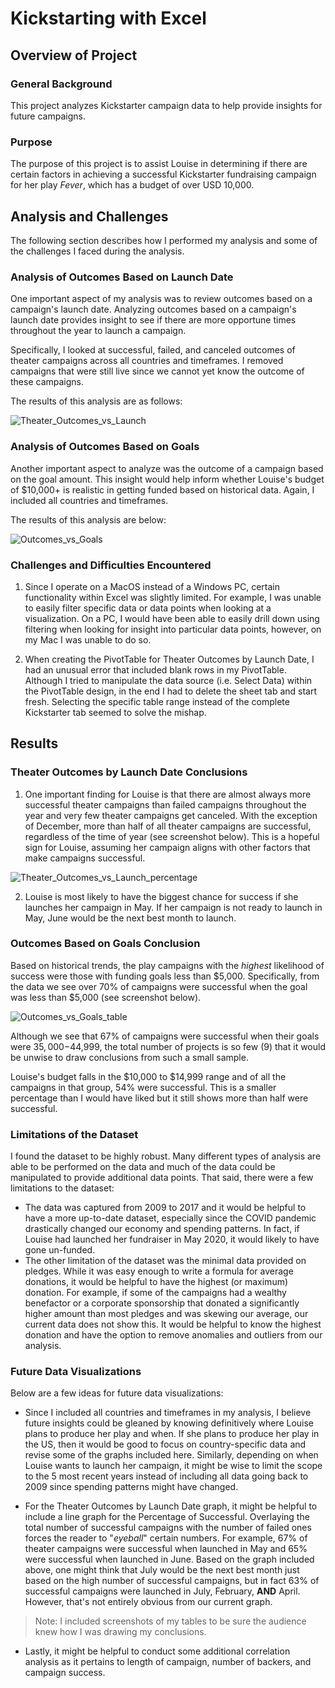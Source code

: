 # Kickstarting with Excel

## Overview of Project
### General Background
This project analyzes Kickstarter campaign data to help provide insights for future campaigns.

### Purpose
The purpose of this project is to assist Louise in determining if there are certain factors in achieving a successful Kickstarter fundraising campaign for her play *Fever*, which has a budget of over USD 10,000.

## Analysis and Challenges
The following section describes how I performed my analysis and some of the challenges I faced during the analysis.

### Analysis of Outcomes Based on Launch Date
One important aspect of my analysis was to review outcomes based on a campaign's launch date. Analyzing outcomes based on a campaign's launch date provides insight to see if there are more opportune times throughout the year to launch a campaign. 

Specifically, I looked at successful, failed, and canceled outcomes of theater campaigns across all countries and timeframes. I removed campaigns that were still live since we cannot yet know the outcome of these campaigns.

The results of this analysis are as follows:

![Theater_Outcomes_vs_Launch](https://user-images.githubusercontent.com/99286327/155813197-52e51ff6-9221-44cb-89e3-9f752985833e.png)

### Analysis of Outcomes Based on Goals
Another important aspect to analyze was the outcome of a campaign based on the goal amount. This insight would help inform whether Louise's budget of $10,000+ is realistic in getting funded based on historical data. Again, I included all countries and timeframes.

The results of this analysis are below:

![Outcomes_vs_Goals](https://user-images.githubusercontent.com/99286327/155813256-81014b9f-16a6-43de-b52a-98704ab64e2d.png)

### Challenges and Difficulties Encountered
1. Since I operate on a MacOS instead of a Windows PC, certain functionality within Excel was slightly limited. For example, I was unable to easily filter specific data or data points when looking at a visualization. On a PC, I would have been able to easily drill down using filtering when looking for insight into particular data points, however, on my Mac I was unable to do so.

2. When creating the PivotTable for Theater Outcomes by Launch Date, I had an unusual error that included blank rows in my PivotTable. Although I tried to manipulate the data source (i.e. Select Data) within the PivotTable design, in the end I had to delete the sheet tab and start fresh. Selecting the specific table range instead of the complete Kickstarter tab seemed to solve the mishap.

## Results

### Theater Outcomes by Launch Date Conclusions
1. One important finding for Louise is that there are almost always more successful theater campaigns than failed campaigns throughout the year and very few theater campaigns get canceled. With the exception of December, more than half of all theater campaigns are successful, regardless of the time of year (see screenshot below). This is a hopeful sign for Louise, assuming her campaign aligns with other factors that make campaigns successful.

![Theater_Outcomes_vs_Launch_percentage](https://user-images.githubusercontent.com/99286327/155814224-7a4a702d-6f6f-4abe-88b6-b98345cd0336.png)

2. Louise is most likely to have the biggest chance for success if she launches her campaign in May. If her campaign is not ready to launch in May, June would be the next best month to launch. 

### Outcomes Based on Goals Conclusion
Based on historical trends, the play campaigns with the _highest_ likelihood of success were those with funding goals less than $5,000. Specifically, from the data we see over 70% of campaigns were successful when the goal was less than $5,000 (see screenshot below). 

![Outcomes_vs_Goals_table](https://user-images.githubusercontent.com/99286327/155814678-058d01e2-2276-4d24-843b-7c4110e4b794.png)

Although we see that 67% of campaigns were successful when their goals were $35,000-$44,999, the total number of projects is so few (9) that it would be unwise to draw conclusions from such a small sample. 

Louise's budget falls in the $10,000 to $14,999 range and of all the campaigns in that group, 54% were successful. This is a smaller percentage than I would have liked but it still shows more than half were successful. 

### Limitations of the Dataset
I found the dataset to be highly robust. Many different types of analysis are able to be performed on the data and much of the data could be manipulated to provide additional data points. That said, there were a few limitations to the dataset:
- The data was captured from 2009 to 2017 and it would be helpful to have a more up-to-date dataset, especially since the COVID pandemic drastically changed our economy and spending patterns. In fact, if Louise had launched her fundraiser in May 2020, it would likely to have gone un-funded.
- The other limitation of the dataset was the minimal data provided on pledges. While it was easy enough to write a formula for average donations, it would be helpful to have the highest (or maximum) donation. For example, if some of the campaigns had a wealthy benefactor or a corporate sponsorship that donated a significantly higher amount than most pledges and was skewing our average, our current data does not show this. It would be helpful to know the highest donation and have the option to remove anomalies and outliers from our analysis. 

### Future Data Visualizations
Below are a few ideas for future data visualizations:
- Since I included all countries and timeframes in my analysis, I believe future insights could be gleaned by knowing definitively where Louise plans to produce her play and when. If she plans to produce her play in the US, then it would be good to focus on country-specific data and revise some of the graphs included here. Similarly, depending on when Louise wants to launch her campaign, it might be wise to limit the scope to the 5 most recent years instead of including all data going back to 2009 since spending patterns might have changed.

- For the Theater Outcomes by Launch Date graph, it might be helpful to include a line graph for the Percentage of Successful. Overlaying the total number of successful campaigns with the number of failed ones forces the reader to "_eyeball_" certain numbers. For example, 67% of theater campaigns were successful when launched in May and 65% were successful when launched in June. Based on the graph included above, one might think that July would be the next best month just based on the high number of successful campaigns, but in fact 63% of successful campaigns were launched in July, February, **AND** April. However, that's not entirely obvious from our current graph. 
> Note: I included screenshots of my tables to be sure the audience knew how I was drawing my conclusions.

- Lastly, it might be helpful to conduct some additional correlation analysis as it pertains to length of campaign, number of backers, and campaign success.
